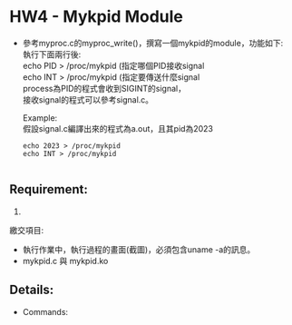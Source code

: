 # HW4 - Mykpid Module

* 參考myproc.c的myproc_write()，撰寫一個mykpid的module，功能如下:  
  執行下面兩行後:  
  echo PID > /proc/mykpid  (指定哪個PID接收signal    
  echo INT > /proc/mykpid  (指定要傳送什麼signal  
  process為PID的程式會收到SIGINT的signal，  
  接收signal的程式可以參考signal.c。
  
  Example:  
  假設signal.c編譯出來的程式為a.out，且其pid為2023
  ```
  echo 2023 > /proc/mykpid
  echo INT > /proc/mykpid


## Requirement: 
1.   
繳交項目:  
* 執行作業中，執行過程的畫面(截圖)，必須包含uname -a的訊息。  
* mykpid.c 與 mykpid.ko  

## Details:  

* Commands:  



